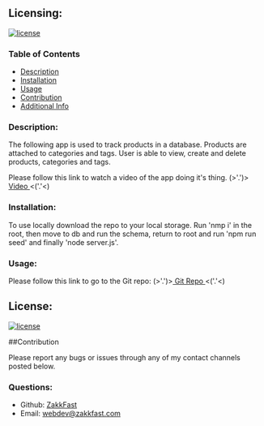 
  ## Licensing:
  [![license](https://img.shields.io/badge/license-MIT-blue)](https://shields.io)
  
  ### Table of Contents
  
  - [Description](#description)
  - [Installation](#installation)
  - [Usage](#usage)
  - [Contribution](#contribution)
  - [Additional Info](#questions)

  ### Description:

  The following app is used to track products in a database. Products are attached to categories and tags. User is able to view, create and delete products, categories and tags.

  Please follow this link to watch a video of the app doing it's thing. (>'.')><a href='https://www.youtube.com/watch?v=jFmKAxYpZfg'> Video </a><('.'<)
  

  ### Installation:

  To use locally download the repo to your local storage. Run 'nmp i' in the root, then move to db and run the schema, return to root and run 'npm run seed' and finally 'node server.js'. 

  ### Usage:

  Please follow this link to go to the Git repo: (>'.')><a href='https://github.com/ZakkFast/atomicKarate'> Git Repo </a><('.'<)

  ## License:

  [![license](https://img.shields.io/badge/license-MIT-blue)](https://shields.io)

  ##Contribution
 
  Please report any bugs or issues through any of my contact channels posted below.


  ### Questions:

  - Github: [ZakkFast](https://github.com/ZakkFast)
  - Email: webdev@zakkfast.com 